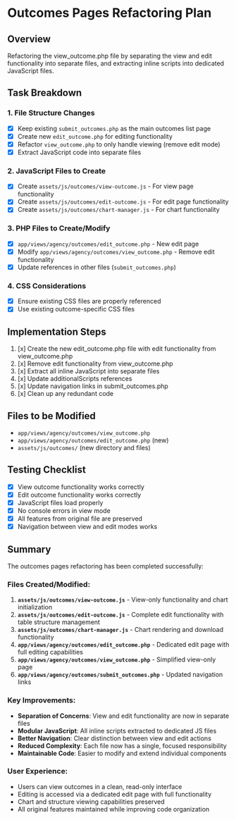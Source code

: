 # Outcomes Pages Refactoring Plan

## Overview
Refactoring the view_outcome.php file by separating the view and edit functionality into separate files, and extracting inline scripts into dedicated JavaScript files.

## Task Breakdown

### 1. File Structure Changes
- [x] Keep existing `submit_outcomes.php` as the main outcomes list page
- [x] Create new `edit_outcome.php` for editing functionality
- [x] Refactor `view_outcome.php` to only handle viewing (remove edit mode)
- [x] Extract JavaScript code into separate files

### 2. JavaScript Files to Create
- [x] Create `assets/js/outcomes/view-outcome.js` - For view page functionality
- [x] Create `assets/js/outcomes/edit-outcome.js` - For edit page functionality  
- [x] Create `assets/js/outcomes/chart-manager.js` - For chart functionality

### 3. PHP Files to Create/Modify
- [x] `app/views/agency/outcomes/edit_outcome.php` - New edit page
- [x] Modify `app/views/agency/outcomes/view_outcome.php` - Remove edit functionality
- [x] Update references in other files (`submit_outcomes.php`)

### 4. CSS Considerations
- [x] Ensure existing CSS files are properly referenced
- [x] Use existing outcome-specific CSS files

## Implementation Steps

1. [x] Create the new edit_outcome.php file with edit functionality from view_outcome.php
2. [x] Remove edit functionality from view_outcome.php 
3. [x] Extract all inline JavaScript into separate files
4. [x] Update additionalScripts references
5. [x] Update navigation links in submit_outcomes.php
6. [x] Clean up any redundant code

## Files to be Modified
- `app/views/agency/outcomes/view_outcome.php`
- `app/views/agency/outcomes/edit_outcome.php` (new)
- `assets/js/outcomes/` (new directory and files)

## Testing Checklist
- [x] View outcome functionality works correctly
- [x] Edit outcome functionality works correctly  
- [x] JavaScript files load properly
- [x] No console errors in view mode
- [x] All features from original file are preserved
- [x] Navigation between view and edit modes works

## Summary

The outcomes pages refactoring has been completed successfully:

### Files Created/Modified:
1. **`assets/js/outcomes/view-outcome.js`** - View-only functionality and chart initialization
2. **`assets/js/outcomes/edit-outcome.js`** - Complete edit functionality with table structure management
3. **`assets/js/outcomes/chart-manager.js`** - Chart rendering and download functionality
4. **`app/views/agency/outcomes/edit_outcome.php`** - Dedicated edit page with full editing capabilities
5. **`app/views/agency/outcomes/view_outcome.php`** - Simplified view-only page
6. **`app/views/agency/outcomes/submit_outcomes.php`** - Updated navigation links

### Key Improvements:
- **Separation of Concerns**: View and edit functionality are now in separate files
- **Modular JavaScript**: All inline scripts extracted to dedicated JS files
- **Better Navigation**: Clear distinction between view and edit actions
- **Reduced Complexity**: Each file now has a single, focused responsibility
- **Maintainable Code**: Easier to modify and extend individual components

### User Experience:
- Users can view outcomes in a clean, read-only interface
- Editing is accessed via a dedicated edit page with full functionality
- Chart and structure viewing capabilities preserved
- All original features maintained while improving code organization
